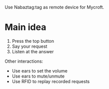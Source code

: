 Use Nabaztag:tag as remote device for Mycroft.

# Main idea

1. Press the top button
2. Say your request
3. Listen at the answer

Other interactions:

* Use ears to set the volume
* Use ears to mute/unmute
* Use RFID to replay recorded requests

